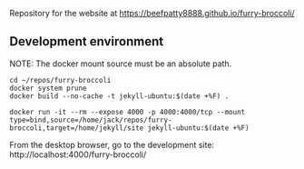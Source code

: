 Repository for the website at https://beefpatty8888.github.io/furry-broccoli/

## Development environment

NOTE: The docker mount source must be an absolute path. 
```
cd ~/repos/furry-broccoli
docker system prune
docker build --no-cache -t jekyll-ubuntu:$(date +%F) .

docker run -it --rm --expose 4000 -p 4000:4000/tcp --mount type=bind,source=/home/jack/repos/furry-broccoli,target=/home/jekyll/site jekyll-ubuntu:$(date +%F)
```

From the desktop browser, go to the development site: http://localhost:4000/furry-broccoli/
